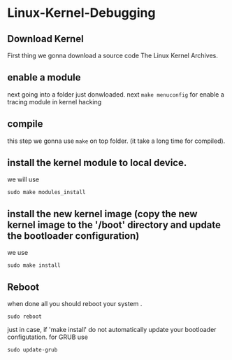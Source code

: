 # Linux-Kernel-Debugging

## Download Kernel
First thing we gonna download a source code The Linux Kernel Archives. 

## enable a module
next going into a folder just donwloaded. next ```make menuconfig``` for enable a tracing module in kernel hacking

## compile
this step we gonna use ```make``` on top folder. (it take a long time for compiled).

## install the kernel module to local device.
we will use 
```
sudo make modules_install
```

## install the new kernel image (copy the new kernel image to the '/boot' directory and update the bootloader configuration)
we use 
```
sudo make install
```

## Reboot
when done all you should reboot your system .
```
sudo reboot
```

just in case, if 'make install' do not automatically update your bootloader configutation. for GRUB use 
```
sudo update-grub
```

